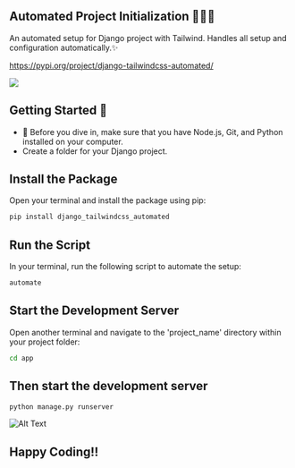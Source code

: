 Automated Project Initialization 🐍💚💙 
---
An automated setup for Django project with Tailwind. Handles all setup and configuration automatically.✨

https://pypi.org/project/django-tailwindcss-automated/

<p align="left">
  <a href="https://skillicons.dev">
    <img src="https://skillicons.dev/icons?i=django,tailwindcss,python" />
  </a>
</p>

## Getting Started 💙
- 👀 Before you dive in, make sure that you have Node.js, Git, and Python installed on your computer.
- Create a folder for your Django project.

## Install the Package 

Open your terminal and install the package using pip:
```bash
pip install django_tailwindcss_automated
```

## Run the Script

In your terminal, run the following script to automate the setup:
```bash
automate
```

## Start the Development Server

Open another terminal and navigate to the 'project_name' directory within your project folder:
```bash
cd app
```

## Then start the development server


```bash
python manage.py runserver
```

![Alt Text](img.png)


## Happy Coding!!
